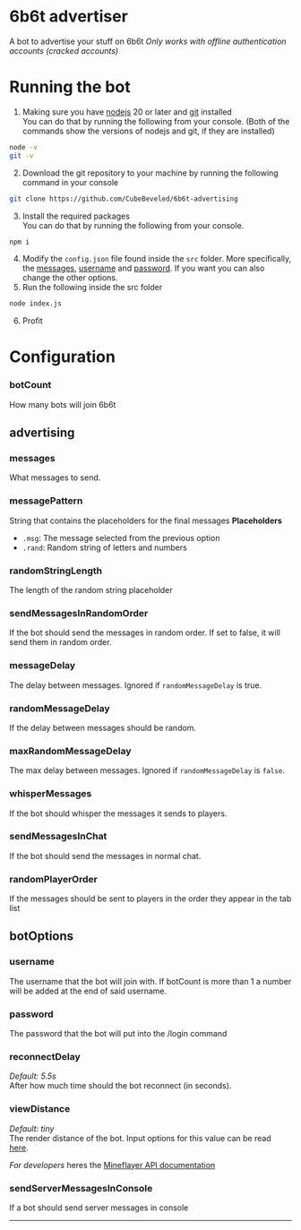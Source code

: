 # 6b6t advertiser
A bot to advertise your stuff on 6b6t
*Only works with offline authentication accounts (cracked accounts)*

# Running the bot
1. Making sure you have [nodejs](https://nodejs.org/en) 20 or later and [git](https://git-scm.com/) installed<br>
You can do that by running the following from your console. (Both of the commands show the versions of nodejs and git, if they are installed)
```sh
node -v
git -v
```
2. Download the git repository to your machine by running the following command in your console
```sh
git clone https://github.com/CubeBeveled/6b6t-advertising
```
3. Install the required packages<br>
You can do that by running the following from your console.
```sh
npm i
```
4. Modify the `config.json` file found inside the `src` folder. More specifically, the [messages](https://github.com/CubeBeveled/6b6t-advertising?tab=readme-ov-file#messages), [username](https://github.com/CubeBeveled/6b6t-advertising?tab=readme-ov-file#username) and [password](https://github.com/CubeBeveled/6b6t-advertising?tab=readme-ov-file#username). If you want you can also change the other options.
5. Run the following inside the src folder
```sh
node index.js
```
6. Profit

# Configuration
### botCount
How many bots will join 6b6t

## advertising
### messages
What messages to send.

### messagePattern
String that contains the placeholders for the final messages
**Placeholders**
* `.msg`: The message selected from the previous option
* `.rand`: Random string of letters and numbers

### randomStringLength
The length of the random string placeholder

### sendMessagesInRandomOrder
If the bot should send the messages in random order. If set to false, it will send them in random order.

### messageDelay
The delay between messages. Ignored if `randomMessageDelay` is true.

### randomMessageDelay
If the delay between messages should be random.

### maxRandomMessageDelay
The max delay between messages. Ignored if `randomMessageDelay` is `false`.

### whisperMessages
If the bot should whisper the messages it sends to players.

### sendMessagesInChat
If the bot should send the messages in normal chat.

### randomPlayerOrder
If the messages should be sent to players in the order they appear in the tab list

## botOptions
### username
The username that the bot will join with. If botCount is more than 1 a number will be added at the end of said username.

### password
The password that the bot will put into the /login command

### reconnectDelay
*Default: 5.5s*<br>
After how much time should the bot reconnect (in seconds).

### viewDistance
*Default: tiny*<br>
The render distance of the bot. Input options for this value can be read [here](https://github.com/PrismarineJS/mineflayer/blob/master/docs/api.md#botsettingsviewdistance).

*For developers* heres the [Mineflayer API documentation](https://github.com/PrismarineJS/mineflayer/blob/master/docs/api.md)

### sendServerMessagesInConsole
If a bot should send server messages in console
___